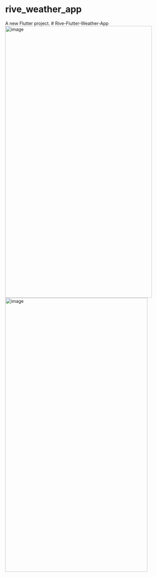 # rive_weather_app

A new Flutter project.
#   R i v e - F l u t t e r - W e a t h e r - A p p 
 
 <img width="466" height="860" alt="image" src="https://github.com/user-attachments/assets/193944f3-ead8-46f9-8b9b-00f9b9ef05b2" />
<img width="452" height="867" alt="image" src="https://github.com/user-attachments/assets/252db44a-0bc4-48cc-9501-10bf2d1c358e" />
